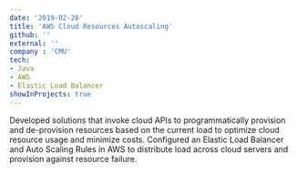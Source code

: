 ```yaml
---
date: '2019-02-28'
title: 'AWS Cloud Resources Autoscaling'
github: ''
external: ''
company : 'CMU'
tech:
- Java
- AWS
- Elastic Load Balancer
showInProjects: true
---
```


Developed solutions that invoke cloud APIs to programmatically provision and de-provision resources based on the current load to optimize cloud resource usage and minimize costs. Configured an Elastic Load Balancer and Auto Scaling Rules in AWS to distribute load across cloud servers and provision against resource failure.
